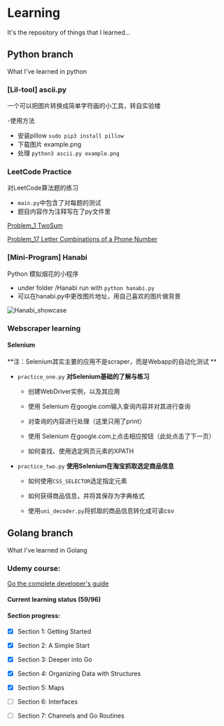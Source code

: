 # Learning
It's the repository of things that I learned...

## Python branch
What I've learned in python

### [Lil-tool] ascii.py

一个可以把图片转换成简单字符画的小工具，转自实验楼

-使用方法
* 安装pillow `sudo pip3 install pillow`
* 下载图片 example.png
* 处理 `python3 ascii.py example.png`

### LeetCode Practice

对LeetCode算法题的练习
* `main.py`中包含了对每题的测试
* 题目内容作为注释写在了py文件里

[Problem_1 TwoSum](https://github.com/DavidNeko/Learning/blob/Python/LeetCodePractice/p_001_TwoSum.py)

[Problem_17 Letter Combinations of a Phone Number](https://github.com/DavidNeko/Learning/blob/Python/LeetCodePractice/p_017_Letter_Combinations_of_a_Phone_Number.py)


### [Mini-Program] Hanabi

Python 模拟烟花的小程序
* under folder /Hanabi run with `python hanabi.py`
* 可以在hanabi.py中更改图片地址，用自己喜欢的图片做背景

![Hanabi_showcase](https://i.makeagif.com/media/9-14-2018/rgKbNS.gif)

### Webscraper learning

#### Selenium

**注：Selenium其实主要的应用不是scraper，而是Webapp的自动化测试
**

* `practice_one.py` **对Selenium基础的了解与练习**
	
	* 创建WebDriver实例，以及其应用
	
	* 使用 Selenium 在google.com输入查询内容并对其进行查询
	
	* 对查询的内容进行处理（这里只用了print）
	
	* 使用 Selenium 在google.com上点击相应按钮（此处点击了下一页）
	
	* 如何查找、使用选定网页元素的XPATH
	
	
* `practice_two.py` **使用Selenium在淘宝抓取选定商品信息**

	* 如何使用`CSS_SELECTOR`选定指定元素
	
	* 如何获得商品信息，并将其保存为字典格式
	
	* 使用`uni_decoder.py`将抓取的商品信息转化成可读csv



## Golang branch
What I've learned in Golang

### Udemy course: 
[Go the complete developer's guide](https://www.udemy.com/go-the-complete-developers-guide/)

#### Current learning status (59/96)
#### Section progress:
- [x] Section 1: Getting Started
- [x] Section 2: A Simple Start
- [x] Section 3: Deeper into Go
- [x] Section 4: Organizing Data with Structures
- [x] Section 5: Maps
- [ ] Section 6: Interfaces
- [ ] Section 7: Channels and Go Routines


